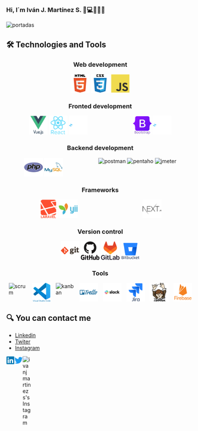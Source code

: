 ### Hi, I´m Iván J. Martínez S. 👋💻👨🏻‍💻

![portadas](https://user-images.githubusercontent.com/81108592/195698633-60de1dbb-8358-4b08-9c8f-c36ed90cd7a1.jpg)

## 🛠 Technologies and Tools
<div align="center">
   <h3> Web development </h3>
   <img alt="html5" title="html5" src="https://github.com/devicons/devicon/blob/master/icons/html5/html5-original-wordmark.svg" width="50" height="50">
   <img alt="css3" title="css3" src="https://github.com/devicons/devicon/blob/master/icons/css3/css3-original-wordmark.svg" width="50height="50">
   <img alt="javascript" title="javascript" src="https://github.com/devicons/devicon/blob/master/icons/javascript/javascript-original.svg" width="50" height="50">
</div>

<div align="center">
   <h3> Fronted development </h3>
</div>
     
<div style="display: flex; justify-content: space-around;">
   <div>
      <img alt="vue" title="vue" src="https://github.com/devicons/devicon/blob/master/icons/vuejs/vuejs-original-wordmark.svg" width="50" height="50">
      <img alt="react" title="react" src="https://github.com/devicons/devicon/blob/master/icons/react/react-original-wordmark.svg" width="50" height="50">
      <img alt="typescript" title="typescript" src="https://github.com/devicons/devicon/blob/master/icons/tailwindcss/tailwindcss-original-wordmark.svg" width="50" height="50">
   </div>
           
   <div>
      <img alt="bootstrap" title="bootstrap" src="https://github.com/devicons/devicon/blob/master/icons/bootstrap/bootstrap-original-wordmark.svg" width="50" height="50">
      <img alt="tailwind" title="tailwind" src="https://github.com/devicons/devicon/blob/master/icons/tailwindcss/tailwindcss-original-wordmark.svg" width="50" height="50">
   </div>
</div>

<div align="center">
   <h3> Backend development </h3>
</div>

<div style="display: flex; justify-content: space-around;">
   <div>
      <img alt="php" title="php" src="https://github.com/devicons/devicon/blob/master/icons/php/php-original.svg" width="50height="50">
      <img alt="mysql" title="mysql" src="https://github.com/devicons/devicon/blob/master/icons/mysql/mysql-original-wordmark.svg" width="50" height="50">
   </div>
           
   <div>
      <img alt="postman" title="postman" src="https://i.postimg.cc/3x8ZXdMy/logo-postman.png" width="50" height="50">
      <img alt="pentaho" title="pentaho" src="https://i.postimg.cc/N01fQfM4/logo-pentaho.png" width="50" height="50">
      <img alt="jmeter" title="jmeter" src="https://i.postimg.cc/P5SQ2ThS/logo-jmeter.png" width="50" height="50">
   </div>
</div>

<div align="center">
   <h3> Frameworks </h3>
</div>
     
<div style="display: flex; justify-content: space-around;">
   <div>
      <img alt="laravel" title="laravel" src="https://github.com/devicons/devicon/blob/master/icons/laravel/laravel-plain-wordmark.svg" width="50" height="50">
      <img alt="yii" title="yii" src="https://github.com/devicons/devicon/blob/master/icons/yii/yii-original-wordmark.svg" width="50height="50">
   </div>
    <div>
      <img alt="nextjs" title="nextjs" src="https://github.com/devicons/devicon/blob/master/icons/nextjs/nextjs-original-wordmark.svg" width="50" height="50">
   </div>
</div>

<div align="center">
    <h3> Version control </h3>
</div>
     
<div style="display: flex; justify-content: space-around;">
   <div>
      <img alt="git" title="git" src="https://github.com/devicons/devicon/blob/master/icons/git/git-original-wordmark.svg" width="50height="50">
      <img alt="github" title="github" src="https://github.com/devicons/devicon/blob/master/icons/github/github-original-wordmark.svg" width="50" height="50">
      <img alt="gitlab" title="gitlab" src="https://github.com/devicons/devicon/blob/master/icons/gitlab/gitlab-original-wordmark.svg" width="50" height="50">
      <img alt="bitbucket" title="bitbucket" src="https://github.com/devicons/devicon/blob/master/icons/bitbucket/bitbucket-original-wordmark.svg" width="50" height="50">
   </div>
</div>

<div align="center">
   <h3> Tools </h3>
</div>
     
<div style="display: flex; justify-content: space-around;">
   <img alt="scrum" title="scrum" src="https://i.postimg.cc/3W57pX4v/logo-scrum.png" width="50" height="50">
   <img alt="vscode" title="vscode" src="https://github.com/devicons/devicon/blob/master/icons/vscode/vscode-original-wordmark.svg" width="50" height="50">
      <img alt="kanban" title="kanban" src="https://i.postimg.cc/V6G1DSvK/logo-kanban.jpg" width="50" height="50">
   <img alt="trello" title="trello" src="https://github.com/devicons/devicon/blob/master/icons/trello/trello-plain-wordmark.svg" width="50" height="50">
   <img alt="slack" title="slack" src="https://github.com/devicons/devicon/blob/master/icons/slack/slack-original-wordmark.svg" width="50" height="50">
   <img alt="jira" title="jira" src="https://github.com/devicons/devicon/blob/master/icons/jira/jira-original-wordmark.svg" width="50height="50">
   <img alt="composer" title="composer" src="https://github.com/devicons/devicon/blob/master/icons/composer/composer-original.svg" width="50" height="50">
   <img alt="firebase" title="firebase" src="https://github.com/devicons/devicon/blob/master/icons/firebase/firebase-plain-wordmark.svg" width="50" height="50">
</div>

## 🔍 You can contact me

- [Linkedin](https://www.linkedin.com/in/ivanjmartinezs/)
- [Twiter](https://twitter.com/IvanJMartinezS)
- [Instagram](https://www.instagram.com/ivanjmartinezs/)

<a href="https://www.linkedin.com/in/ivanjmartinezs/">
  <img align="left" alt="ivanjmartinezs's LinkedIN" width="22px" src="https://github.com/devicons/devicon/blob/master/icons/linkedin/linkedin-original.svg" />
</a>
<a href="https://twitter.com/IvanJMartinezS">
  <img align="left" alt="IvanJMartinezS Naidu | Twitter" width="22px" src="https://github.com/devicons/devicon/blob/master/icons/twitter/twitter-original.svg" />
</a>
<a href="https://www.instagram.com/ivanjmartinezs/">
  <img align="left" alt="ivanjmartinezs's Instagram" width="22px" src="https://raw.githubusercontent.com/hussainweb/hussainweb/main/icons/instagram.png" />
</a>
